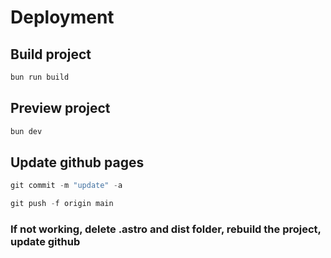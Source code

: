 # Deployment

## Build project
```powershell
bun run build
```

## Preview project
```powershell
bun dev
```

## Update github pages
```powershell
git commit -m "update" -a

git push -f origin main
```

### If not working, delete .astro and dist folder, rebuild the project, update github
